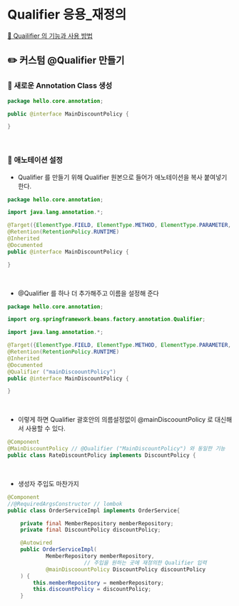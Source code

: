 # Qualifier 응용_재정의

[ 🔗 Quailifier 의 기능과 사용 방법 ]()

## ✏️ 커스텀 @Qualifier 만들기

### 📍 새로운 Annotation Class 생성

```java
package hello.core.annotation;

public @interface MainDiscountPolicy {

}
```

<br>

### 📍 애노테이션 설정

- Qualifier 를 만들기 위해 Qualifier 원본으로 들어가 애노테이션을 복사 붙여넣기한다.

```java
package hello.core.annotation;

import java.lang.annotation.*;

@Target({ElementType.FIELD, ElementType.METHOD, ElementType.PARAMETER, ElementType.TYPE, ElementType.ANNOTATION_TYPE})
@Retention(RetentionPolicy.RUNTIME)
@Inherited
@Documented
public @interface MainDiscountPolicy {

}
```

<br>

- @Qualifier 를 하나 더 추가해주고 이름을 설정해 준다

```java
package hello.core.annotation;

import org.springframework.beans.factory.annotation.Qualifier;

import java.lang.annotation.*;

@Target({ElementType.FIELD, ElementType.METHOD, ElementType.PARAMETER, ElementType.TYPE, ElementType.ANNOTATION_TYPE})
@Retention(RetentionPolicy.RUNTIME)
@Inherited
@Documented
@Qualifier ("mainDiscoountPolicy")
public @interface MainDiscountPolicy {

}
```

<br>

- 이렇게 하면 Qualifier 괄호안의 의름설정없이 @mainDiscoountPolicy 로 대신해서 사용할 수 있다.

```java
@Component
@MainDiscountPolicy // @Qualifier ("MainDiscountPolicy") 와 동일한 기능
public class RateDiscountPolicy implements DiscountPolicy {
```

<br>

- 생성자 주입도 마찬가지

```java
@Component
//@RequiredArgsConstructor // lombok
public class OrderServiceImpl implements OrderService{

    private final MemberRepository memberRepository;
    private final DiscountPolicy discountPolicy;

    @Autowired
    public OrderServiceImpl(
            MemberRepository memberRepository,
						// 주입을 원하는 곳에 재정의한 Qualifier 입력
            @mainDiscoountPolicy DiscountPolicy discountPolicy
    ) {
        this.memberRepository = memberRepository;
        this.discountPolicy = discountPolicy;
    }
```